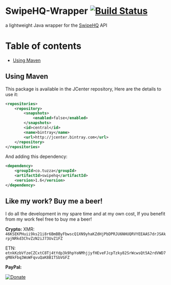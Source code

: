 # SwipeHQ-Wrapper [![Build Status](https://travis-ci.org/tuzzmaniandevil/SwipeHQ-Wrapper.svg?branch=master)](https://travis-ci.org/tuzzmaniandevil/SwipeHQ-Wrapper)
a lightweight Java wrapper for the [SwipeHQ](https://www.swipehq.co.nz/) API

# Table of contents
- [Using Maven](#using-maven)

## Using Maven
This package is available in the JCenter repository, Here are the details to use it:

```xml
<repositories>
    <repository>
        <snapshots>
            <enabled>false</enabled>
        </snapshots>
        <id>central</id>
        <name>bintray</name>
        <url>http://jcenter.bintray.com</url>
    </repository>
</repositories>
```

And adding this dependency:

```xml
<dependency>
    <groupId>co.tuzza</groupId>
    <artifactId>swipehq</artifactId>
    <version>1.6</version>
</dependency>
```

## Like my work? Buy me a beer!
I do all the development in my spare time and at my own cost, If you benefit from my work feel free to buy me a beer!

**Crypto:**
XMR: `46KSEKPHuii9ks21i8r6BmBByFbwscQ1XN9yhaKZdHjPbDPRJU6NHUQRVYEEAAS7drJSAkrpjNRkd3ChvZzN2iJ73UvZ1FZ`

ETN: `etnkKzbVfzeCZCxtC8Tj4tYdp3k9hpYoNMhjjyfHEveFJcpTzky82SrWcwsQt5A2rdVWD7gM8kFbq3WoWFqvuQaK8B1TSbVGFZ`

**PayPal:**

[![Donate](https://www.paypalobjects.com/en_US/i/btn/btn_donate_SM.gif)](https://www.paypal.com/cgi-bin/webscr?cmd=_s-xclick&hosted_button_id=2AJAQQR6RNV5E)
